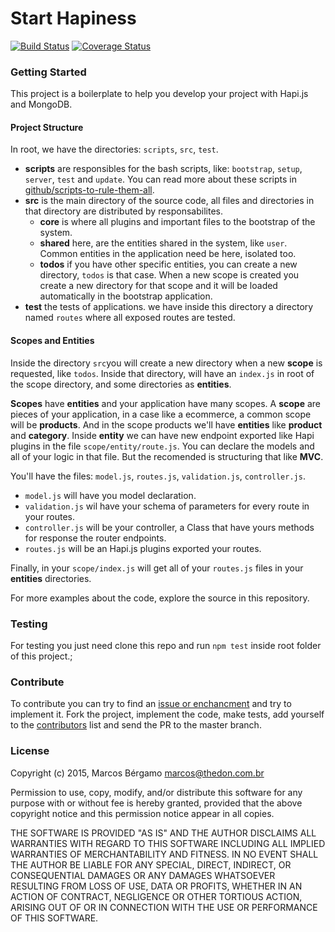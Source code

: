 Start Hapiness
===

[![Build Status](https://travis-ci.org/thebergamo/start-hapiness.svg)](https://travis-ci.org/thebergamo/start-hapiness)
[![Coverage Status](https://coveralls.io/repos/thebergamo/start-hapiness/badge.svg?branch=master&service=github)](https://coveralls.io/github/thebergamo/start-hapiness?branch=master)

### Getting Started
This project is a boilerplate to help you develop your project with Hapi.js and MongoDB.

#### Project Structure
In root, we have the directories: `scripts`, `src`, `test`. 

* **scripts** are responsibles for the bash scripts, like: `bootstrap`, `setup`, `server`, `test` and `update`. You can read more about these scripts in [github/scripts-to-rule-them-all][scripts].
* **src** is the main directory of the source code, all files and directories in that directory are distributed by responsabilites.
    * **core** is where all plugins and important files to the bootstrap of the system. 
    * **shared** here, are the entities shared in the system, like `user`. Common entities in the application need be here, isolated too.
    * **todos** if you have other specific entities, you can create a new directory, `todos` is that case. When a new scope is created you create a new directory for that scope and it will be loaded automatically in the bootstrap application. 
* **test** the tests of applications. we have inside this directory a directory named `routes` where all  exposed routes are tested.

#### Scopes and Entities
Inside the directory `src`you will create a new directory when a new **scope** is requested, like `todos`. Inside that directory, will have an `index.js` in root of the scope directory, and some directories as **entities**.

**Scopes** have **entities** and your application have many scopes. A **scope** are pieces of your application, in a case like a ecommerce, a common scope will be **products**. And in the scope products we'll have **entities** like **product** and **category**.
Inside **entity** we can have new endpoint exported like Hapi plugins in the file `scope/entity/route.js`. You can declare the models and all of your logic in that file. But the recomended is structuring that like **MVC**.

You'll have the files: `model.js`, `routes.js`, `validation.js`, `controller.js`.
* `model.js` will have you model declaration.
* `validation.js` wil have your schema of parameters for every route in your routes.
* `controller.js` will be your controller, a Class that have yours methods for response the router endpoints.
* `routes.js` will be an Hapi.js plugins exported your routes.

Finally, in your `scope/index.js` will get all of your `routes.js` files in your **entities** directories.

For more examples about the code, explore the source in this repository.

### Testing

For testing you just need clone this repo and run `npm test` inside root folder of this project.; 

### Contribute

To contribute you can try to find an [issue or enchancment][issues] and try to
implement it. Fork the project, implement the code, make tests, add yourself
to the [contributors][contrib] list and send the PR to the master branch.

### License

Copyright (c) 2015, Marcos Bérgamo <marcos@thedon.com.br>

Permission to use, copy, modify, and/or distribute this software for any purpose
with or without fee is hereby granted, provided that the above copyright notice
and this permission notice appear in all copies.

THE SOFTWARE IS PROVIDED "AS IS" AND THE AUTHOR DISCLAIMS ALL WARRANTIES WITH
REGARD TO THIS SOFTWARE INCLUDING ALL IMPLIED WARRANTIES OF MERCHANTABILITY AND
FITNESS. IN NO EVENT SHALL THE AUTHOR BE LIABLE FOR ANY SPECIAL, DIRECT,
INDIRECT, OR CONSEQUENTIAL DAMAGES OR ANY DAMAGES WHATSOEVER RESULTING FROM LOSS
OF USE, DATA OR PROFITS, WHETHER IN AN ACTION OF CONTRACT, NEGLIGENCE OR OTHER
TORTIOUS ACTION, ARISING OUT OF OR IN CONNECTION WITH THE USE OR PERFORMANCE OF
THIS SOFTWARE.

[issues]: https://github.com/thebergamo/start-hapiness/issues?q=is%3Aopen+is%3Aenchancement+is%3Abug
[contrib]: contributors.md
[scripts]: https://github.com/github/scripts-to-rule-them-all

